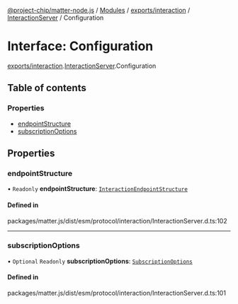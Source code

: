 [@project-chip/matter-node.js](../README.md) / [Modules](../modules.md) / [exports/interaction](../modules/exports_interaction.md) / [InteractionServer](../modules/exports_interaction.InteractionServer.md) / Configuration

# Interface: Configuration

[exports/interaction](../modules/exports_interaction.md).[InteractionServer](../modules/exports_interaction.InteractionServer.md).Configuration

## Table of contents

### Properties

- [endpointStructure](exports_interaction.InteractionServer.Configuration.md#endpointstructure)
- [subscriptionOptions](exports_interaction.InteractionServer.Configuration.md#subscriptionoptions)

## Properties

### endpointStructure

• `Readonly` **endpointStructure**: [`InteractionEndpointStructure`](../classes/exports_interaction.InteractionEndpointStructure.md)

#### Defined in

packages/matter.js/dist/esm/protocol/interaction/InteractionServer.d.ts:102

___

### subscriptionOptions

• `Optional` `Readonly` **subscriptionOptions**: [`SubscriptionOptions`](exports_interaction._internal_.SubscriptionOptions-1.md)

#### Defined in

packages/matter.js/dist/esm/protocol/interaction/InteractionServer.d.ts:101
